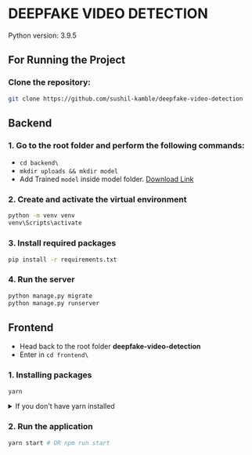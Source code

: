 # DEEPFAKE VIDEO DETECTION

Python version: 3.9.5

## For Running the Project

### Clone the repository:

```bash
git clone https://github.com/sushil-kamble/deepfake-video-detection
```

## Backend

### 1. Go to the root folder and perform the following commands:

- `cd backend\`
- `mkdir uploads && mkdir model`
- Add Trained `model` inside model folder. [Download Link](https://drive.google.com/file/d/1HGHSCCW3TwjWjXc36PBr0KCYP56Py-ew/view?usp=sharing)

### 2. Create and activate the virtual environment

```bash
python -m venv venv
venv\Scripts\activate
```

### 3. Install required packages

```bash
pip install -r requirements.txt
```

### 4. Run the server

```bash
python manage.py migrate
python manage.py runserver
```

## Frontend

- Head back to the root folder **deepfake-video-detection**
- Enter in `cd frontend\`

### 1. Installing packages

```bash
yarn
```

<details><summary>If you don't have yarn installed</summary>
<p>

```bash
npm i
```

> Remove **yarn.lock** as you will already have **package.lock**

</p>
</details>

### 2. Run the application

```bash
yarn start # OR npm run start
```
